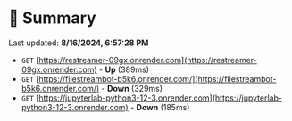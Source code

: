 # 📖 Summary
Last updated: **8/16/2024, 6:57:28 PM**

- `GET` [https://restreamer-09gx.onrender.com](https://restreamer-09gx.onrender.com) - **Up** (389ms)
- `GET` [https://filestreambot-b5k6.onrender.com/](https://filestreambot-b5k6.onrender.com/) - **Down** (329ms)
- `GET` [https://jupyterlab-python3-12-3.onrender.com](https://jupyterlab-python3-12-3.onrender.com) - **Down** (185ms)

